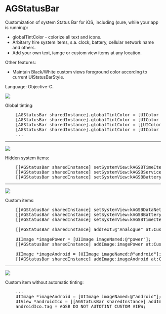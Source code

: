# AGStatusBar

Customization of system Status Bar for iOS, including (sure, while your app is running):
* globalTintColor - colorize all text and icons.
* Arbitarry hire system items, s.a. clock, battery, cellular network name and others.
* Add your own text, iamge or custom view items at any location.

Other features:
* Maintain Black/White custom views foreground color according to current UIStatusBarStyle.

Language: Objective-C.

<img src="http://alsedi.com/github/AGStatusBar_anim.gif">

Global tinting:
<pre>
    [AGStatusBar sharedInstance].globalTintColor = [UIColor redColor];
    [AGStatusBar sharedInstance].globalTintColor = [UIColor blueColor];
    [AGStatusBar sharedInstance].globalTintColor = [[UIColor yellowColor] colorWithAlphaComponent:0.5];
    [AGStatusBar sharedInstance].globalTintColor = [UIColor darkGrayColor];	
	...    
</pre>


---
<img src="http://alsedi.com/github/AGStatusBar_hidden.png">

Hidden system items:
<pre>
	[[AGStatusBar sharedInstance] setSystemView:kAGSBTimeItem hidden:YES];
	[[AGStatusBar sharedInstance] setSystemView:kAGSBServiceItem hidden:YES];
	[[AGStatusBar sharedInstance] setSystemView:kAGSBBatteryItem hidden:YES];	
</pre>


---
<img src="http://alsedi.com/github/AGStatusBar_custom.png">

Custom items:
<pre>
    [[AGStatusBar sharedInstance] setSystemView:kAGSBDataNetworkItem hidden:YES];
    [[AGStatusBar sharedInstance] setSystemView:kAGSBBatteryItem hidden:YES];
    [[AGStatusBar sharedInstance] setSystemView:kAGSBTimeItem hidden:YES];
    
    [[AGStatusBar sharedInstance] addText:@"Analogue" at:CustomViewLocationLeft];
    
    UIImage *imagePower = [UIImage imageNamed:@"power"];
    [[AGStatusBar sharedInstance] addImage:imagePower at:CustomViewLocationRightEdge];
    
    UIImage *imageAndroid = [UIImage imageNamed:@"android"];
    [[AGStatusBar sharedInstance] addImage:imageAndroid at:CustomViewLocationCenterRight];
</pre>

---
<img src="http://alsedi.com/github/AGStatusBar_custom.png">

Custom item without automatic tinting:
<pre>
	...    
    UIImage *imageAndroid = [UIImage imageNamed:@"android"];
    UIView *androidIco = [[AGStatusBar sharedInstance] addImage:imageAndroid at:CustomViewLocationCenterRight];
    androidIco.tag = AGSB_DO_NOT_AUTOTINT_CUSTOM_VIEW;
</pre>

